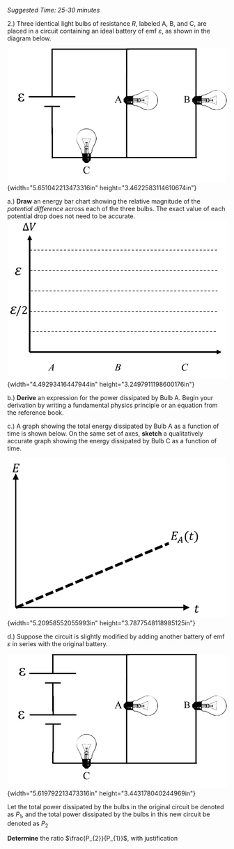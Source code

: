 *Suggested Time: 25-30 minutes*

2.) Three identical light bulbs of resistance $R$, labeled A, B, and C,
are placed in a circuit containing an ideal battery of emf
$\varepsilon$, as shown in the diagram below.

![](media/image3.png){width="5.651042213473316in"
height="3.4622583114610674in"}

a.) **Draw** an energy bar chart showing the relative magnitude of the
*potential difference* across each of the three bulbs. The exact value
of each potential drop does not need to be
accurate.![](media/image4.png){width="4.49293416447944in"
height="3.2497911198600176in"}

b.) **Derive** an expression for the power dissipated by Bulb A. Begin
your derivation by writing a fundamental physics principle or an
equation from the reference book.

c.) A graph showing the total energy dissipated by Bulb A as a function
of time is shown below. On the same set of axes, **sketch** a
qualitatively accurate graph showing the energy dissipated by Bulb C as
a function of time.

![](media/image2.png){width="5.20958552055993in"
height="3.7877548118985125in"}

d.) Suppose the circuit is slightly modified by adding another battery
of emf $\varepsilon$ in series with the original battery.

![](media/image1.png){width="5.619792213473316in"
height="3.443178040244969in"}

Let the total power dissipated by the bulbs in the original circuit be
denoted as $P_{1}$, and the total power dissipated by the bulbs in this
new circuit be denoted as $P_{2}$

**Determine** the ratio $\frac{P_{2}}{P_{1}}$, with justification
